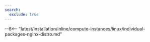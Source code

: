 ```yaml
---
search:
  exclude: true
---
```


--8<-- "latest/installation/inline/compute-instances/linux/individual-packages-nginx-distro.md"
